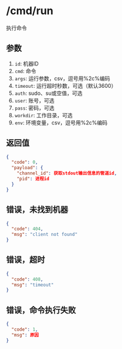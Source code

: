 # /cmd/run

执行命令

## 参数

1. `id`: 机器ID
2. `cmd`: 命令
3. `args`: 运行参数，csv，逗号用%2c%编码
4. `timeout`: 运行超时秒数，可选（默认3600）
5. `auth`: sudo、su或空值，可选
5. `user`: 账号，可选
6. `pass`: 密码，可选
7. `workdir`: 工作目录，可选
8. `env`: 环境变量，csv，逗号用%2c%编码

## 返回值

```json
{
  "code": 0,
  "payload": {
    "channel_id": 获取stdout输出信息的管道id,
    "pid": 进程id
  }
}
```

## 错误，未找到机器

```json
{
  "code": 404,
  "msg": "client not found"
}
```

## 错误，超时

```json
{
  "code": 408,
  "msg": "timeout"
}
```

## 错误，命令执行失败

```json
{
  "code": 1,
  "msg": 原因
}
```
